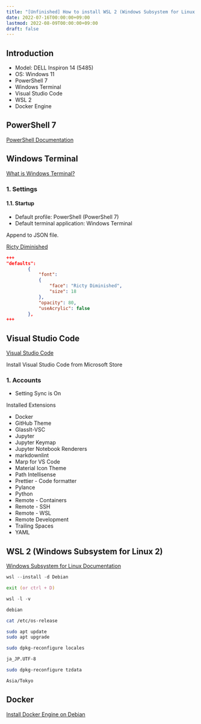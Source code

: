 ```yaml
---
title: "[Unfinished] How to install WSL 2 (Windows Subsystem for Linux 2) on Windows 11"
date: 2022-07-16T00:00:00+09:00
lastmod: 2022-08-09T00:00:00+09:00
draft: false
---
```


## Introduction

- Model: DELL Inspiron 14 (5485)
- OS: Windows 11
- PowerShell 7
- Windows Terminal
- Visual Studio Code
- WSL 2
- Docker Engine

## PowerShell 7

[PowerShell Documentation](https://docs.microsoft.com/en-us/powershell/ "PowerShell Documentation")

## Windows Terminal

[What is Windows Terminal?](https://docs.microsoft.com/en-us/windows/terminal/ "What is Windows Terminal?")

### 1. Settings

#### 1.1. Startup

- Default profile: PowerShell (PowerShell 7)
- Default terminal application: Windows Terminal

Append to JSON file.

[Ricty Diminished](https://github.com/edihbrandon/RictyDiminished/ "Ricty Diminished")

```powershell:settings.json
+++
"defaults":
        {
            "font":
            {
                "face": "Ricty Diminished",
                "size": 18
            },
            "opacity": 80,
            "useAcrylic": false
        },
+++
```

## Visual Studio Code

[Visual Studio Code](https://azure.microsoft.com/en-us/products/visual-studio-code/ "Visual Studio Code")

Install Visual Studio Code from Microsoft Store

### 1. Accounts

- Setting Sync is On

Installed Extensions

- Docker
- GitHub Theme
- GlassIt-VSC
- Jupyter
- Jupyter Keymap
- Jupyter Notebook Renderers
- markdownlint
- Marp for VS Code
- Material Icon Theme
- Path Intellisense
- Prettier - Code formatter
- Pylance
- Python
- Remote - Containers
- Remote - SSH
- Remote - WSL
- Remote Development
- Trailing Spaces
- YAML

## WSL 2 (Windows Subsystem for Linux 2)

[Windows Subsystem for Linux Documentation](https://docs.microsoft.com/en-us/windows/wsl/ "Windows Subsystem for Linux Documentation")

```powershell
wsl --install -d Debian
```

```zsh
exit (or ctrl + D)
```

```powershell
wsl -l -v
```

```powershell
debian
```

```zsh
cat /etc/os-release
```

```zsh
sudo apt update
sudo apt upgrade
```

```zsh
sudo dpkg-reconfigure locales

ja_JP.UTF-8
```

```zsh
sudo dpkg-reconfigure tzdata

Asia/Tokyo
```

## Docker

[Install Docker Engine on Debian](https://docs.docker.com/engine/install/debian/ "Install Docker Engine on Debian")
